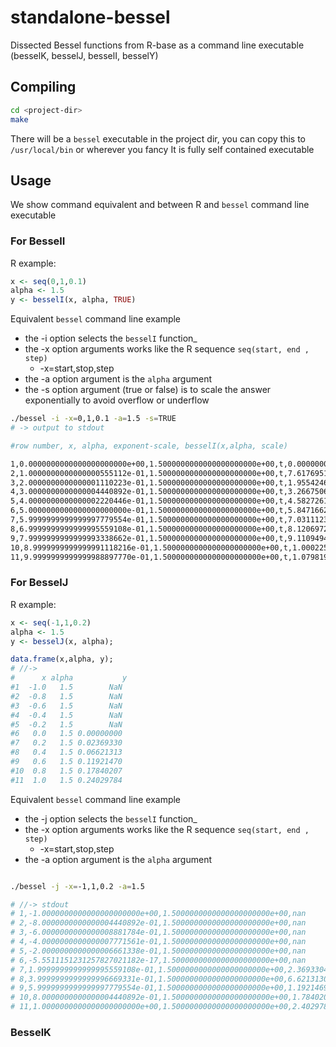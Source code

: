 # standalone-bessel
Dissected Bessel functions from R-base as a command line executable (besselK, besselJ, besselI, besselY)


## Compiling

```bash
cd <project-dir>
make
```

There will be a `bessel` executable in the project dir, you can copy this to `/usr/local/bin` or wherever you fancy
It is fully self contained executable


## Usage 

We show command equivalent and between R and `bessel` command line executable


### For BesselI

R example:

```R
x <- seq(0,1,0.1)
alpha <- 1.5
y <- besselI(x, alpha, TRUE)
```

Equivalent `bessel` command line example

- the -i option selects the `besselI` function_
- the -x option arguments works like the R sequence `seq(start, end , step)`
    - -x=start,stop,step
- the -a option argument is the `alpha` argument
- the -s option argument (true or false) is to scale the answer exponentially to avoid overflow or underflow    

```bash
./bessel -i -x=0,1,0.1 -a=1.5 -s=TRUE
# -> output to stdout

#row number, x, alpha, exponent-scale, besselI(x,alpha, scale)

1,0.0000000000000000000000e+00,1.5000000000000000000000e+00,t,0.0000000000000000000000e+00
2,1.0000000000000000555112e-01,1.5000000000000000000000e+00,t,7.6176951894028292061600e-03
3,2.0000000000000001110223e-01,1.5000000000000000000000e+00,t,1.9554246712917208728122e-02
4,3.0000000000000004440892e-01,1.5000000000000000000000e+00,t,3.2667506227343073854641e-02
5,4.0000000000000002220446e-01,1.5000000000000000000000e+00,t,4.5827261386007379917462e-02
6,5.0000000000000000000000e-01,1.5000000000000000000000e+00,t,5.8471662583135769475362e-02
7,5.9999999999999997779554e-01,1.5000000000000000000000e+00,t,7.0311123038549097619132e-02
8,6.9999999999999995559108e-01,1.5000000000000000000000e+00,t,8.1206972794260576242742e-02
9,7.9999999999999993338662e-01,1.5000000000000000000000e+00,t,9.1109494021316142498002e-02
10,8.9999999999999991118216e-01,1.5000000000000000000000e+00,t,1.0002252762532191920908e-01
11,9.9999999999999988897770e-01,1.5000000000000000000000e+00,t,1.0798193302637608403938e-01
```


### For BesselJ

R example:

```R
x <- seq(-1,1,0.2)
alpha <- 1.5
y <- besselJ(x, alpha);

data.frame(x,alpha, y);
# //->
#      x alpha           y
#1  -1.0   1.5        NaN
#2  -0.8   1.5        NaN
#3  -0.6   1.5        NaN
#4  -0.4   1.5        NaN
#5  -0.2   1.5        NaN
#6   0.0   1.5 0.00000000
#7   0.2   1.5 0.02369330
#8   0.4   1.5 0.06621313
#9   0.6   1.5 0.11921470
#10  0.8   1.5 0.17840207
#11  1.0   1.5 0.24029784
```

Equivalent `bessel` command line example

- the -j option selects the `besselI` function_
- the -x option arguments works like the R sequence `seq(start, end , step)`
    - -x=start,stop,step
- the -a option argument is the `alpha` argument

```bash

./bessel -j -x=-1,1,0.2 -a=1.5

# //-> stdout
# 1,-1.0000000000000000000000e+00,1.5000000000000000000000e+00,nan
# 2,-8.0000000000000004440892e-01,1.5000000000000000000000e+00,nan
# 3,-6.0000000000000008881784e-01,1.5000000000000000000000e+00,nan
# 4,-4.0000000000000007771561e-01,1.5000000000000000000000e+00,nan
# 5,-2.0000000000000006661338e-01,1.5000000000000000000000e+00,nan
# 6,-5.5511151231257827021182e-17,1.5000000000000000000000e+00,nan
# 7,1.9999999999999995559108e-01,1.5000000000000000000000e+00,2.3693304095129236186423e-02
# 8,3.9999999999999996669331e-01,1.5000000000000000000000e+00,6.6213130821221669042309e-02
# 9,5.9999999999999997779554e-01,1.5000000000000000000000e+00,1.1921469870548732916671e-01
# 10,8.0000000000000004440892e-01,1.5000000000000000000000e+00,1.7840206751096521209377e-01
# 11,1.0000000000000000000000e+00,1.5000000000000000000000e+00,2.4029783912342697616005e-01
```

### BesselK 


